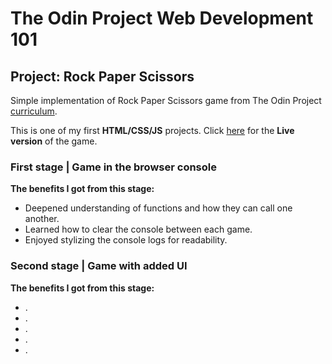 # The Odin Project Web Development 101
## Project: Rock Paper Scissors
Simple implementation of Rock Paper Scissors game from The Odin Project [curriculum](https://www.theodinproject.com/paths/foundations/courses/foundations/lessons/rock-paper-scissors).

This is one of my first **HTML/CSS/JS** projects. Click [here](https://kbousquet.github.io/rock-paper-scissors) for the **Live version** of the game.
### First stage | Game in the browser console
**The benefits I got from this stage:**
* Deepened understanding of functions and how they can call one another.
* Learned how to clear the console between each game.
* Enjoyed stylizing the console logs for readability.

### Second stage | Game with added UI
**The benefits I got from this stage:**
* .
* .
* .
* .
* .

